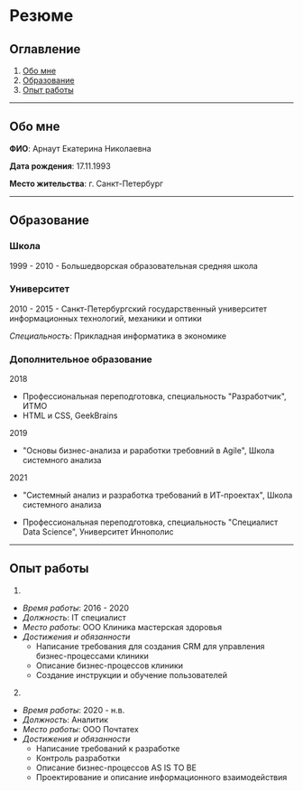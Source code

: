 # Резюме

## Оглавление
1. [Обо мне](#обо-мне)
2. [Образование](#образование)
3. [Опыт работы](#опыт-работы)

---
## Обо мне
**ФИО**: Арнаут Екатерина Николаевна

**Дата рождения**: 17.11.1993

**Место жительства**: г. Санкт-Петербург

---
## Образование

### Школа
1999 - 2010 - Большедворская образовательная средняя школа 

### Университет
2010 - 2015 - Санкт-Петербургский государственный университет информационных технологий, механики и оптики

*Специальность*: Прикладная информатика в экономике

### Дополнительное образование
2018
* Профессиональная переподготовка, специальность "Разработчик", ИТМО
* HTML и CSS, GeekBrains

2019
* "Основы бизнес-анализа и раработки требовний в Agile", Школа системного анализа

2021
* "Системный анализ и разработка требований в ИТ-проектах", Школа системного анализа

* Профессиональная переподготовка, специальность "Специалист Data Science", Университет Иннополис

---
## Опыт работы
1. 
* *Время работы*: 2016 - 2020
* *Должность*: IT специалист
* *Место работы*: ООО Клиника мастерская здоровья
* *Достижения и обязанности*
    * Написание требования для создания CRM для управления бизнес-процессами клиники
    * Описание бизнес-процессов клиники
    * Создание инструкции и обучение пользователей

2. 
* *Время работы*: 2020 - н.в.
* *Должность*: Аналитик
* *Место работы*: ООО Почтатех
* *Достижения и обязанности*
    * Написание требований к разработке
    * Контроль разработки
    * Описание бизнес-процессов AS IS TO BE
    * Проектирование и описание информационного взаимодействия

